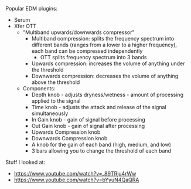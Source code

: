 Popular EDM plugins:
- Serum
- Xfer OTT
    - "Multiband upwards/downwards compressor"
        - Multiband compression: splits the frequency spectrum into different bands (ranges from a lower to a higher frequency), each band can be compressed independently
            - OTT splits frequency spectrum into 3 bands
        - Upwards compression: increases the volume of anything under the threshold
        - Downwards compression: decreases the volume of anything above the threshold
    - Components:
        - Depth knob - adjusts dryness/wetness - amount of processing applied to the signal
        - Time knob - adjusts the attack and release of the signal simultaneously
        - In Gain knob - gain of signal before processing
        - Out Gain knob - gain of signal after processing
        - Upwards Compression knob
        - Downwards Compression knob
        - A knob for the gain of each band (high, medium, and low)
        - 3 bars allowing you to change the threshold of each band

Stuff I looked at:
- https://www.youtube.com/watch?v=_89TRju4rWw
- https://www.youtube.com/watch?v=bYyuN4QaQRA
